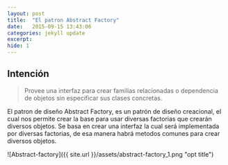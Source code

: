 ```yaml
---
layout: post
title:  "El patron Abstract Factory"
date:   2015-09-15 13:43:06
categories: jekyll update
excerpt: 
hide: 1
---
```

## Intención ##

>Provee una interfaz para crear familias relacionadas o dependencia de objetos
sin especificar sus clases concretas.
>

El patron de diseño Abstract Factory, es un patrón de diseño creacional, el 
cual nos permite crear la base para usar diversas factorias que crearán 
diversos objetos. Se basa en crear una interfaz la cual será implementada por 
diversas factorias, de esa manera habrá metodos comunes para crear diversos 
objetos.  

![Abstract-factory]({{ site.url }}/assets/abstract-factory_1.png "opt title")
